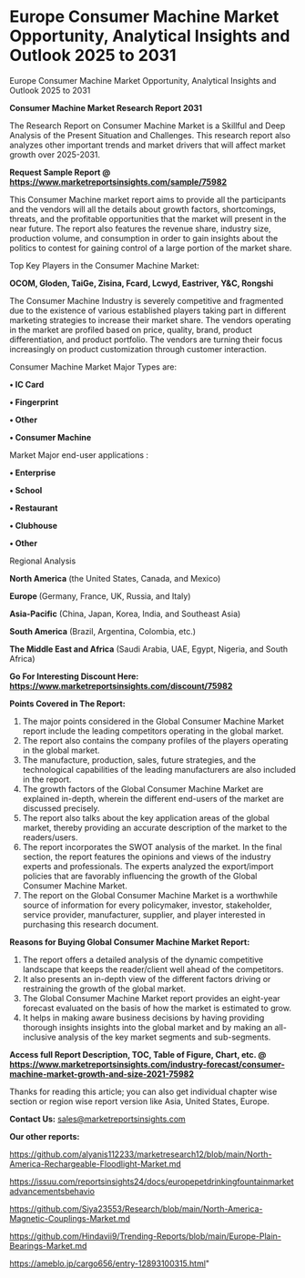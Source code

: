 # Europe Consumer Machine Market Opportunity, Analytical Insights and Outlook 2025 to 2031
Europe Consumer Machine Market Opportunity, Analytical Insights and Outlook 2025 to 2031

<strong>Consumer Machine Market Research Report 2031</strong>

The Research Report on Consumer Machine Market is a Skillful and Deep Analysis of the Present Situation and Challenges. This research report also analyzes other important trends and market drivers that will affect market growth over 2025-2031.

<strong>Request Sample Report @ <a href=https://www.marketreportsinsights.com/sample/75982>https://www.marketreportsinsights.com/sample/75982</a></strong>

This Consumer Machine market report aims to provide all the participants and the vendors will all the details about growth factors, shortcomings, threats, and the profitable opportunities that the market will present in the near future. The report also features the revenue share, industry size, production volume, and consumption in order to gain insights about the politics to contest for gaining control of a large portion of the market share.

Top Key Players in the Consumer Machine Market:

<strong>OCOM, Gloden, TaiGe, Zisina, Fcard, Lcwyd, Eastriver, Y&C, Rongshi</strong>

The Consumer Machine Industry is severely competitive and fragmented due to the existence of various established players taking part in different marketing strategies to increase their market share. The vendors operating in the market are profiled based on price, quality, brand, product differentiation, and product portfolio. The vendors are turning their focus increasingly on product customization through customer interaction.

Consumer Machine Market Major Types are:

<strong>• IC Card

• Fingerprint

• Other

• Consumer Machine</strong>

Market Major end-user applications :

<strong>• Enterprise

• School

• Restaurant

• Clubhouse

• Other</strong>

Regional Analysis

</u><strong><b>North America</b></strong> (the United States, Canada, and Mexico)

<strong><b>Europe </b></strong>(Germany, France, UK, Russia, and Italy)

<strong><b>Asia-Pacific</b></strong> (China, Japan, Korea, India, and Southeast Asia)

<strong><b>South America</b></strong> (Brazil, Argentina, Colombia, etc.)

<strong><b>The Middle East and Africa</b></strong> (Saudi Arabia, UAE, Egypt, Nigeria, and South Africa)

<strong>Go For Interesting Discount Here: <a href=https://www.marketreportsinsights.com/discount/75982>https://www.marketreportsinsights.com/discount/75982</a></strong>

<strong>Points Covered in The Report:</strong>
<ol>
  <li>The major points considered in the Global Consumer Machine Market report include the leading competitors operating in the global market.</li>
  <li>The report also contains the company profiles of the players operating in the global market.</li>
  <li>The manufacture, production, sales, future strategies, and the technological capabilities of the leading manufacturers are also included in the report.</li>
  <li>The growth factors of the Global Consumer Machine Market are explained in-depth, wherein the different end-users of the market are discussed precisely.</li>
  <li>The report also talks about the key application areas of the global market, thereby providing an accurate description of the market to the readers/users.</li>
  <li>The report incorporates the SWOT analysis of the market. In the final section, the report features the opinions and views of the industry experts and professionals. The experts analyzed the export/import policies that are favorably influencing the growth of the Global Consumer Machine Market.</li>
  <li>The report on the Global Consumer Machine Market is a worthwhile source of information for every policymaker, investor, stakeholder, service provider, manufacturer, supplier, and player interested in purchasing this research document.</li>
</ol>
<strong>Reasons for Buying Global Consumer Machine Market Report:</strong>

<ol>
  <li>The report offers a detailed analysis of the dynamic competitive landscape that keeps the reader/client well ahead of the competitors.</li>
  <li>It also presents an in-depth view of the different factors driving or restraining the growth of the global market.</li>
  <li>The Global Consumer Machine Market report provides an eight-year forecast evaluated on the basis of how the market is estimated to grow.</li>
  <li>It helps in making aware business decisions by having providing thorough insights insights into the global market and by making an all-inclusive analysis of the key market segments and sub-segments.</li>
</ol>
<strong>Access full Report Description, TOC, Table of Figure, Chart, etc. @ <a href=https://www.marketreportsinsights.com/industry-forecast/consumer-machine-market-growth-and-size-2021-75982>https://www.marketreportsinsights.com/industry-forecast/consumer-machine-market-growth-and-size-2021-75982</a></strong>


Thanks for reading this article; you can also get individual chapter wise section or region wise report version like Asia, United States, Europe.

<strong>Contact Us:</strong>
sales@marketreportsinsights.com

<strong>Our other reports:</strong>

<a href=https://github.com/alyanis112233/marketresearch12/blob/main/North-America-Rechargeable-Floodlight-Market.md>https://github.com/alyanis112233/marketresearch12/blob/main/North-America-Rechargeable-Floodlight-Market.md</a>

<a href=https://issuu.com/reportsinsights24/docs/europepetdrinkingfountainmarketadvancementsbehavio>https://issuu.com/reportsinsights24/docs/europepetdrinkingfountainmarketadvancementsbehavio</a>

<a href=https://github.com/Siya23553/Research/blob/main/North-America-Magnetic-Couplings-Market.md>https://github.com/Siya23553/Research/blob/main/North-America-Magnetic-Couplings-Market.md</a>

<a href=https://github.com/Hindavii9/Trending-Reports/blob/main/Europe-Plain-Bearings-Market.md>https://github.com/Hindavii9/Trending-Reports/blob/main/Europe-Plain-Bearings-Market.md</a>

<a href=https://ameblo.jp/cargo656/entry-12893100315.html>https://ameblo.jp/cargo656/entry-12893100315.html</a>"
